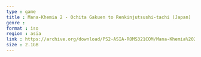 ```yaml
---
type : game
title : Mana-Khemia 2 - Ochita Gakuen to Renkinjutsushi-tachi (Japan)
genre : 
format : iso
region : asia
link : https://archive.org/download/PS2-ASIA-ROMS321COM/Mana-Khemia%202%20-%20Ochita%20Gakuen%20to%20Renkinjutsushi-tachi%20%28Japan%29.7z
size : 2.1GB
---
```

